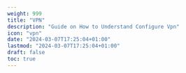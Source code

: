 ```yaml
---
weight: 999
title: "VPN"
description: "Guide on How to Understand Configure Vpn"
icon: "vpn"
date: "2024-03-07T17:25:04+01:00"
lastmod: "2024-03-07T17:25:04+01:00"
draft: false
toc: true
---
```

